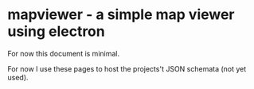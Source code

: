# mapviewer - a simple map viewer using electron

For now this document is minimal.

For now I use these pages to host the projects't JSON schemata (not yet used).

